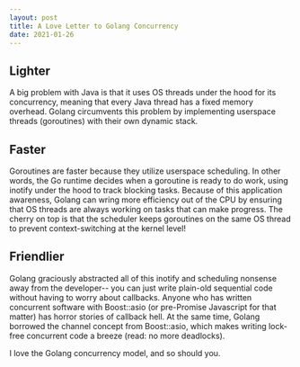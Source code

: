```yaml
---
layout: post
title: A Love Letter to Golang Concurrency
date: 2021-01-26
---
```


## Lighter

A big problem with Java is that it uses OS threads under the hood for its concurrency, meaning that every Java thread
has a fixed memory overhead. Golang circumvents this problem by implementing userspace threads (goroutines) with their
own dynamic stack.

## Faster

Goroutines are faster because they utilize userspace scheduling. In other words, the Go runtime decides when a
goroutine is ready to do work, using inotify under the hood to track blocking tasks. Because of this application
awareness, Golang can wring more efficiency out of the CPU by ensuring that OS threads are always working on tasks
that can make progress. The cherry on top is that the scheduler keeps goroutines on the same OS thread to prevent
context-switching at the kernel level!

## Friendlier

Golang graciously abstracted all of this inotify and scheduling nonsense away from the developer-- you can just write
plain-old sequential code without having to worry about callbacks. Anyone who has written concurrent software with
Boost::asio (or pre-Promise Javascript for that matter) has horror stories of callback hell. At the same time, Golang
borrowed the channel concept from Boost::asio, which makes writing lock-free concurrent code a breeze
(read: no more deadlocks).

I love the Golang concurrency model, and so should you.
